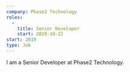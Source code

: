 ```yaml
---
company: Phase2 Technology
roles: 
  - 
    title: Senior Developer
    start: 2019-10-22
start: 2019
type: Job
---
```


I am a Senior Developer at Phase2 Technology.
